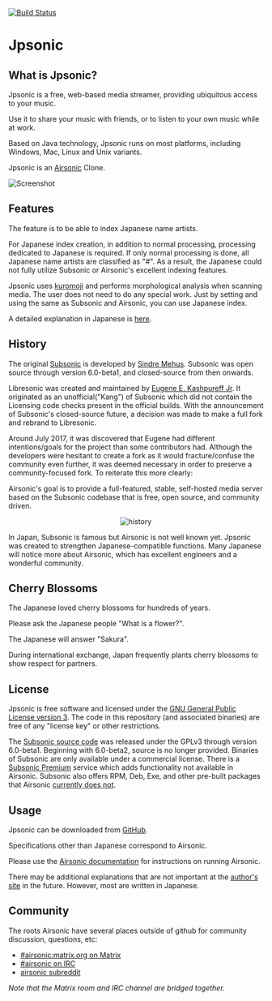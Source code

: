 <!--
# README.md
# tesshucom/jpsonic
-->
[![Build Status](https://travis-ci.org/tesshucom/jpsonic.svg?branch=master)](https://travis-ci.org/tesshucom/jpsonic)

Jpsonic
========

What is Jpsonic?
-----------------

Jpsonic is a free, web-based media streamer, providing ubiquitous access to your music.

Use it to share your music with friends, or to listen to your own music while at work.

Based on Java technology, Jpsonic runs on most platforms, including Windows, Mac, Linux and Unix variants.

Jpsonic is an [Airsonic](https://github.com/airsonic/airsonic) Clone.

![Screenshot](contrib/assets/screenshot.png)

Features
-----------------

The feature is to be able to index Japanese name artists.

For Japanese index creation, in addition to normal processing, processing dedicated to Japanese is required.
If only normal processing is done, all Japanese name artists are classified as "#".
As a result, the Japanese could not fully utilize Subsonic or Airsonic's excellent indexing features.

Jpsonic uses [kuromoji](https://github.com/atilika/kuromoji) and performs morphological analysis when scanning media.
The user does not need to do any special work.
Just by setting and using the same as Subsonic and Airsonic, you can use Japanese index.

A detailed explanation in Japanese is [here](https://tesshu.com/jpsonic/what-is-jpsonic).


History
-----

The original [Subsonic](http://www.subsonic.org/) is developed by [Sindre Mehus](mailto:sindre@activeobjects.no). Subsonic was open source through version 6.0-beta1, and closed-source from then onwards.

Libresonic was created and maintained by [Eugene E. Kashpureff Jr](mailto:eugene@kashpureff.org). It originated as an unofficial("Kang") of Subsonic which did not contain the Licensing code checks present in the official builds. With the announcement of Subsonic's closed-source future, a decision was made to make a full fork and rebrand to Libresonic.

Around July 2017, it was discovered that Eugene had different intentions/goals
for the project than some contributors had.  Although the developers were
hesitant to create a fork as it would fracture/confuse the community even
further, it was deemed necessary in order to preserve a community-focused fork.
To reiterate this more clearly:

Airsonic's goal is to provide a full-featured, stable, self-hosted media server
based on the Subsonic codebase that is free, open source, and community driven.

<div style="text-align: center;">

![history](contrib/assets/history.png)

</div>

In Japan, Subsonic is famous but Airsonic is not well known yet.
Jpsonic was created to strengthen Japanese-compatible functions.
Many Japanese will notice more about Airsonic, which has excellent engineers and a wonderful community.


Cherry Blossoms
-----

The Japanese loved cherry blossoms for hundreds of years.

Please ask the Japanese people "What is a flower?".

The Japanese will answer "Sakura".

During international exchange, Japan frequently plants cherry blossoms to show respect for partners.

License
-------

Jpsonic is free software and licensed under the [GNU General Public License version 3](http://www.gnu.org/copyleft/gpl.html). The code in this repository (and associated binaries) are free of any "license key" or other restrictions.

The [Subsonic source code](https://github.com/airsonic/subsonic-svn) was released under the GPLv3 through version 6.0-beta1. Beginning with 6.0-beta2, source is no longer provided. Binaries of Subsonic are only available under a commercial license. There is a [Subsonic Premium](http://www.subsonic.org/pages/premium.jsp) service which adds functionality not available in Airsonic. Subsonic also offers RPM, Deb, Exe, and other pre-built packages that Airsonic [currently does not](https://github.com/airsonic/airsonic/issues/65).


Usage
-----

Jpsonic can be downloaded from
[GitHub](https://github.com/tesshucom/jpsonic/releases).


Specifications other than Japanese correspond to Airsonic.

Please use the [Airsonic documentation](https://airsonic.github.io/docs/) for instructions on running Airsonic.


There may be additional explanations that are not important at the [author's site](https://tesshu.com/jpsonic/) in the future.
However, most are written in Japanese.


Community
---------

The roots Airsonic have several places outside of github for community discussion, questions, etc:

- [#airsonic:matrix.org on Matrix](https://matrix.to/#/#airsonic:matrix.org)
- [#airsonic on IRC](http://webchat.freenode.net?channels=%23airsonic)
- [airsonic subreddit](https://www.reddit.com/r/airsonic)

*Note that the Matrix room and IRC channel are bridged together.*
